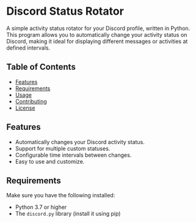# Discord Status Rotator

A simple activity status rotator for your Discord profile, written in Python. This program allows you to automatically change your activity status on Discord, making it ideal for displaying different messages or activities at defined intervals.

## Table of Contents

- [Features](#features)
- [Requirements](#requirements)
- [Usage](#usage)
- [Contributing](#contributing)
- [License](#license)

## Features

- Automatically changes your Discord activity status.
- Support for multiple custom statuses.
- Configurable time intervals between changes.
- Easy to use and customize.

## Requirements

Make sure you have the following installed:

- Python 3.7 or higher
- The `discord.py` library (install it using pip)
